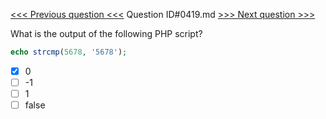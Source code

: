 [<<< Previous question <<<](0418.md)  Question ID#0419.md  [>>> Next question >>>](0420.md) 

What is the output of the following PHP script?

```php
echo strcmp(5678, '5678'); 
```

- [x] 0
- [ ] -1
- [ ] 1
- [ ] false
